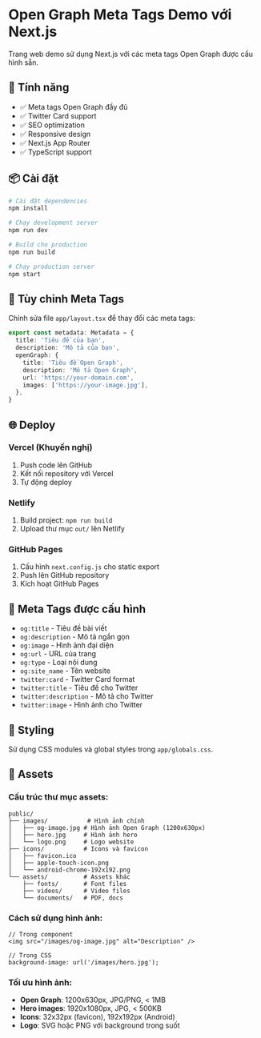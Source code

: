 # Open Graph Meta Tags Demo với Next.js

Trang web demo sử dụng Next.js với các meta tags Open Graph được cấu hình sẵn.

## 🚀 Tính năng

- ✅ Meta tags Open Graph đầy đủ
- ✅ Twitter Card support
- ✅ SEO optimization
- ✅ Responsive design
- ✅ Next.js App Router
- ✅ TypeScript support

## 📦 Cài đặt

```bash
# Cài đặt dependencies
npm install

# Chạy development server
npm run dev

# Build cho production
npm run build

# Chạy production server
npm start
```

## 🔧 Tùy chỉnh Meta Tags

Chỉnh sửa file `app/layout.tsx` để thay đổi các meta tags:

```typescript
export const metadata: Metadata = {
  title: 'Tiêu đề của bạn',
  description: 'Mô tả của bạn',
  openGraph: {
    title: 'Tiêu đề Open Graph',
    description: 'Mô tả Open Graph',
    url: 'https://your-domain.com',
    images: ['https://your-image.jpg'],
  },
}
```

## 🌐 Deploy

### Vercel (Khuyến nghị)
1. Push code lên GitHub
2. Kết nối repository với Vercel
3. Tự động deploy

### Netlify
1. Build project: `npm run build`
2. Upload thư mục `out/` lên Netlify

### GitHub Pages
1. Cấu hình `next.config.js` cho static export
2. Push lên GitHub repository
3. Kích hoạt GitHub Pages

## 📱 Meta Tags được cấu hình

- `og:title` - Tiêu đề bài viết
- `og:description` - Mô tả ngắn gọn
- `og:image` - Hình ảnh đại diện
- `og:url` - URL của trang
- `og:type` - Loại nội dung
- `og:site_name` - Tên website
- `twitter:card` - Twitter Card format
- `twitter:title` - Tiêu đề cho Twitter
- `twitter:description` - Mô tả cho Twitter
- `twitter:image` - Hình ảnh cho Twitter

## 🎨 Styling

Sử dụng CSS modules và global styles trong `app/globals.css`.

## 📁 Assets

### Cấu trúc thư mục assets:
```
public/
├── images/           # Hình ảnh chính
│   ├── og-image.jpg # Hình ảnh Open Graph (1200x630px)
│   ├── hero.jpg     # Hình ảnh hero
│   └── logo.png     # Logo website
├── icons/           # Icons và favicon
│   ├── favicon.ico
│   ├── apple-touch-icon.png
│   └── android-chrome-192x192.png
└── assets/          # Assets khác
    ├── fonts/       # Font files
    ├── videos/      # Video files
    └── documents/   # PDF, docs
```

### Cách sử dụng hình ảnh:
```tsx
// Trong component
<img src="/images/og-image.jpg" alt="Description" />

// Trong CSS
background-image: url('/images/hero.jpg');
```

### Tối ưu hình ảnh:
- **Open Graph**: 1200x630px, JPG/PNG, < 1MB
- **Hero images**: 1920x1080px, JPG, < 500KB
- **Icons**: 32x32px (favicon), 192x192px (Android)
- **Logo**: SVG hoặc PNG với background trong suốt
